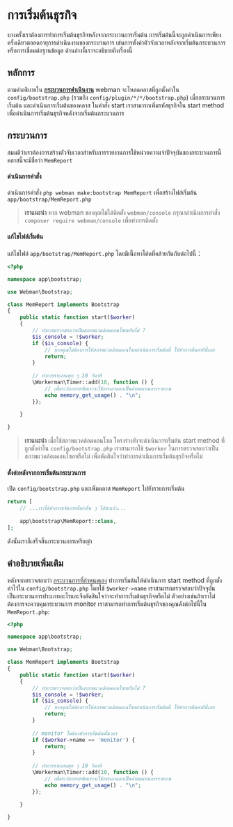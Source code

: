 # การเริ่มต้นธุรกิจ

บางครั้งเราต้องการทำการเริ่มต้นธุรกิจหลังจากกระบวนการเริ่มต้น การเริ่มต้นนี้จะถูกดำเนินการเพียงครั้งเดียวตลอดอายุการดำเนินงานของกระบวนการ เช่นการตั้งค่าตัวจับเวลาหลังจากเริ่มต้นกระบวนการหรือการเชื่อมต่อฐานข้อมูล ด้านล่างนี้เราจะอธิบายถึงเรื่องนี้

## หลักการ
ตามคำอธิบายใน **[กระบวนการดำเนินงาน](process.md)** webman จะโหลดคลาสที่ถูกตั้งค่าใน `config/bootstrap.php` (รวมถึง `config/plugin/*/*/bootstrap.php`) เมื่อกระบวนการเริ่มต้น และดำเนินการเริ่มต้นของคลาส ในคำสั่ง start เราสามารถเพิ่มรหัสธุรกิจใน start method เพื่อดำเนินการเริ่มต้นธุรกิจหลังจากเริ่มต้นกระบวนการ

## กระบวนการ
สมมติว่าเราต้องการสร้างตัวจับเวลาสำหรับการรายงานการใช้หน่วยความจำปัจจุบันของกระบวนการนี้ คลาสนี้จะมีชื่อว่า `MemReport`

#### ดำเนินการคำสั่ง

ดำเนินการคำสั่ง `php webman make:bootstrap MemReport` เพื่อสร้างไฟล์เริ่มต้น `app/bootstrap/MemReport.php`

> **เราแนะนำ**
> หาก webman ของคุณไม่ได้ติดตั้ง `webman/console` กรุณาดำเนินการคำสั่ง `composer require webman/console` เพื่อทำการติดตั้ง

#### แก้ไขไฟล์เริ่มต้น
แก้ไขไฟล์ `app/bootstrap/MemReport.php` โดยมีเนื้อหาโค้ดที่คล้ายกันกับต่อไปนี้：
```php
<?php

namespace app\bootstrap;

use Webman\Bootstrap;

class MemReport implements Bootstrap
{
    public static function start($worker)
    {
        // ทำการตรวจสอบว่าเป็นสภาพแวดล้อมคอนโซลหรือไม่ ?
        $is_console = !$worker;
        if ($is_console) {
            // หากคุณไม่ต้องการให้สภาพแวดล้อมคอนโซลดำเนินการเริ่มต้นนี้ ให้ทำการคืนค่าที่นี่เลย
            return;
        }
        
        // ทำการรายงานทุก ๆ 10 วินาที
        \Workerman\Timer::add(10, function () {
            // เพื่อระงับการสาธิตเราจะใช้การเอาออกเป็นค่าทดแทนการรายงาน
            echo memory_get_usage() . "\n";
        });
        
    }

}
```

> **เราแนะนำ**
> เมื่อใช้สภาพแวดล้อมคอนโซล โครงร่างยังจะดำเนินการเริ่มต้น start method ที่ถูกตั้งค่าใน `config/bootstrap.php` เราสามารถใช้ `$worker` ในการตรวจสอบว่าเป็นสภาพแวดล้อมคอนโซลหรือไม่ เพื่อตัดสินใจว่าทำการดำเนินการเริ่มต้นธุรกิจหรือไม่

#### ตั้งค่าหลังจากการเริ่มต้นกระบวนการ
เปิด `config/bootstrap.php` และเพิ่มคลาส `MemReport` ไปยังรายการเริ่มต้น
```php
return [
    // ...เราได้ทำการขจัดการตั้งค่าอื่น ๆ ไปซะแล้ว...
    
    app\bootstrap\MemReport::class,
];
```

ดังนั้นเราก็เสร็จสิ้นกระบวนการเหรียญ่า

## คำอธิบายเพิ่มเติม
หลังจากตรวจสอบว่า [กระบวนการที่กำหนดเอง](../process.md) ทำการเริ่มต้นให้ดำเนินการ start method ที่ถูกตั้งค่าไว้ใน `config/bootstrap.php` โดยใช้ `$worker->name` เราสามารถตรวจสอบว่าปัจจุบันเป็นกระบวนการประเภทอะไรและจึงตัดสินใจว่าจะทำการเริ่มต้นธุรกิจหรือไม่ ตัวอย่างเช่นถ้าเราไม่ต้องการจะควบคุมกระบวนการ monitor เราสามารถทำการเริ่มต้นธุรกิจของคุณดังต่อไปนี้ใน `MemReport.php`:
```php
<?php

namespace app\bootstrap;

use Webman\Bootstrap;

class MemReport implements Bootstrap
{
    public static function start($worker)
    {
        // ทำการตรวจสอบว่าเป็นสภาพแวดล้อมคอนโซลหรือไม่ ?
        $is_console = !$worker;
        if ($is_console) {
            // หากคุณไม่ต้องการให้สภาพแวดล้อมคอนโซลดำเนินการเริ่มต้นนี้ ให้ทำการคืนค่าที่นี่เลย
            return;
        }
        
        // monitor ไม่ต้องทำการเริ่มต้นตั้งเวลา
        if ($worker->name == 'monitor') {
            return;
        }
        
        // ทำการรายงานทุก ๆ 10 วินาที
        \Workerman\Timer::add(10, function () {
            // เพื่อระงับการสาธิตเราจะใช้การเอาออกเป็นค่าทดแทนการรายงาน
            echo memory_get_usage() . "\n";
        });
        
    }

}
```
